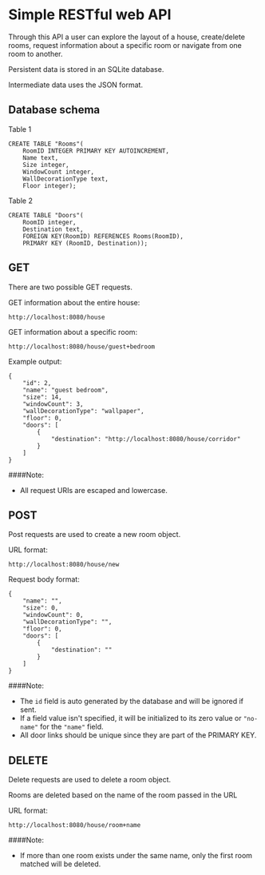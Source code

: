 # Simple RESTful web API

Through this API a user can explore the layout of a house, create/delete rooms, request information about a specific room or navigate from one room to another.

Persistent data is stored in an SQLite database.
  
Intermediate data uses the JSON format.

## Database schema

Table 1

    CREATE TABLE "Rooms"(
        RoomID INTEGER PRIMARY KEY AUTOINCREMENT,
        Name text,
        Size integer,
        WindowCount integer,
        WallDecorationType text,
        Floor integer);



Table 2

    CREATE TABLE "Doors"(
        RoomID integer,
        Destination text,
        FOREIGN KEY(RoomID) REFERENCES Rooms(RoomID),
        PRIMARY KEY (RoomID, Destination));

## GET

There are two possible GET requests.


GET information about the entire house: 

    http://localhost:8080/house


GET information about a specific room: 

    http://localhost:8080/house/guest+bedroom


Example output:

    {
        "id": 2,
        "name": "guest bedroom",
        "size": 14,
        "windowCount": 3,
        "wallDecorationType": "wallpaper",
        "floor": 0,
        "doors": [
            {
                "destination": "http://localhost:8080/house/corridor"
            }
        ]
    }


####Note:

* All request URIs are escaped and lowercase.


## POST

Post requests are used to create a new room object.

URL format:

    http://localhost:8080/house/new

Request body format:

    {
        "name": "",
        "size": 0,
        "windowCount": 0,
        "wallDecorationType": "",
        "floor": 0,
        "doors": [
            {
                "destination": ""
            }
        ]
    }

####Note:

* The `id` field is auto generated by the database and will be ignored if sent.
* If a field value isn't specified, it will be initialized to its zero value or `"no-name"` for the `"name"` field.
* All door links should be unique since they are part of the PRIMARY KEY.


## DELETE

Delete requests are used to delete a room object.

Rooms are deleted based on the name of the room passed in the URL 

URL format:

    http://localhost:8080/house/room+name

####Note:

* If more than one room exists under the same name, only the first room matched will be deleted. 